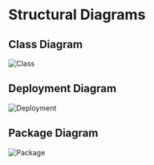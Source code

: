 # Structural Diagrams
## Class Diagram

![Class](https://user-images.githubusercontent.com/94445728/142802468-7aa219da-a08e-441f-b0a0-9f50ad69fca0.png)

## Deployment Diagram

![Deployment](https://user-images.githubusercontent.com/94445728/142799393-82f3d547-7098-40ea-9505-e81d0c0f6432.png)

## Package Diagram

![Package](https://user-images.githubusercontent.com/94445728/142799462-5aa56f92-9ab8-482d-a660-e54179b796f2.png)

